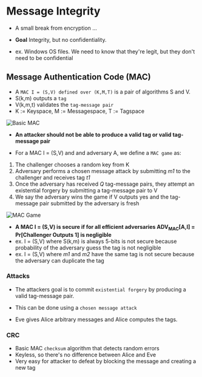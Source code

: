 # Message Integrity

- A small break from encryption ...

- **Goal** Integrity, but no confidentiality.
 - ex. Windows OS files. We need to know that they're legit, but they don't need to be confidential

## Message Authentication Code (MAC)

- A `MAC I = (S,V) defined over (K,M,T)` is a pair of algorithms S and V.
 - S(k,m) outputs a `tag`
 - V(k,m,t) validates the `tag-message pair`
 - K := Keyspace, M := Messagespace, T := Tagspace

 ![Basic MAC](https://github.com/annalorimer/coursera-crypto/blob/master/MessageIntegrity/BasicMAC.png)

- **An attacker should not be able to produce a valid tag or valid tag-message pair**

- For a MAC I = (S,V) and and adversary A, we define a `MAC game` as:
 1. The challenger chooses a random key from K
 2. Adversary performs a chosen message attack by submitting _m1_ to the challenger and receives tag _t1_
 3. Once the adversary has received _Q_ tag-message pairs, they attempt an existential forgery by submitting a tag-message pair to V
 4. We say the adversary wins the game if V outputs yes and the tag-message pair submitted by the adversary is fresh

![MAC Game](https://github.com/annalorimer/coursera-crypto/blob/master/MessageIntegrity/MACgame.png)

- **A MAC I = (S,V) is secure if for all efficient adversaries ADV<sub>MAC</sub>[A,I] = Pr[Challenger Outputs 1] is negligible**
 - ex. I = (S,V) where S(k,m) is always 5-bits is not secure because probability of the adversary guess the tag is not negligible
 - ex. I = (S,V) where _m1_ and _m2_ have the same tag is not secure because the adversary can duplicate the tag


### Attacks

- The attackers goal is to commit `existential forgery` by producing a valid tag-message pair.

- This can be done using a `chosen message attack`
 - Eve gives Alice arbitrary messages and Alice computes the tags.


### CRC

- Basic MAC `checksum` algorithm that detects random errors
- Keyless, so there's no difference between Alice and Eve
- Very easy for attacker to defeat by blocking the message and creating a new tag
